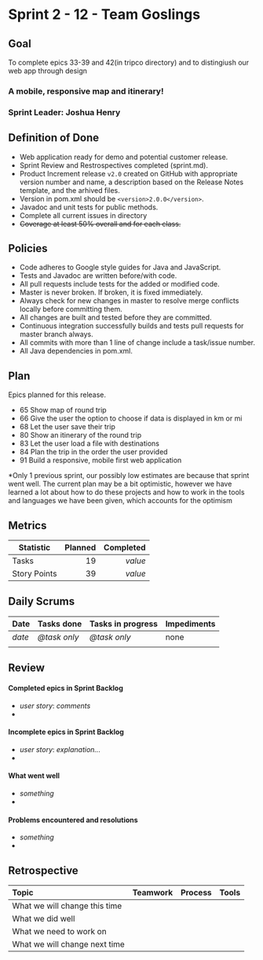 # Sprint 2 - 12 - Team Goslings

## Goal

To complete epics 33-39 and 42(in tripco directory) and to distingiush our web app through design

### A mobile, responsive map and itinerary!
### Sprint Leader: Joshua Henry

## Definition of Done

* Web application ready for demo and potential customer release.
* Sprint Review and Restrospectives completed (sprint.md).
* Product Increment release `v2.0` created on GitHub with appropriate version number and name, a description based on the Release Notes template, and the arhived files.
* Version in pom.xml should be `<version>2.0.0</version>`.
* Javadoc and unit tests for public methods.
* Complete all current issues in directory
* ~~Coverage at least 50% overall and for each class.~~

## Policies

* Code adheres to Google style guides for Java and JavaScript.
* Tests and Javadoc are written before/with code.  
* All pull requests include tests for the added or modified code.
* Master is never broken.  If broken, it is fixed immediately.
* Always check for new changes in master to resolve merge conflicts locally before committing them.
* All changes are built and tested before they are committed.
* Continuous integration successfully builds and tests pull requests for master branch always.
* All commits with more than 1 line of change include a task/issue number.
* All Java dependencies in pom.xml.

## Plan

Epics planned for this release.

* 65 Show map of round trip
* 66 Give the user the option to choose if data is displayed in km or mi
* 68 Let the user save their trip
* 80 Show an itinerary of the round trip
* 83 Let the user load a file with destinations
* 84 Plan the trip in the order the user provided
* 91 Build a responsive, mobile first web application

*Only 1 previous sprint, our possibly low estimates are because that sprint went well. The current plan may be a bit optimistic, however we have learned a lot about how to do these projects and how to work in the tools and languages we have been given, which accounts for the optimism

## Metrics

Statistic | Planned | Completed
--- | ---: | ---:
Tasks |  19   | *value* 
Story Points |  39  | *value* 

## Daily Scrums

Date | Tasks done  | Tasks in progress | Impediments 
:--- | :--- | :--- | :--- 
*date* | *@task only* | *@task only* | none
 | | | 
 

## Review

#### Completed epics in Sprint Backlog 
* *user story*:  *comments*
* 

#### Incomplete epics in Sprint Backlog 
* *user story*: *explanation...*
*

#### What went well
* *something*
*

#### Problems encountered and resolutions
* *something*
*

## Retrospective

Topic | Teamwork | Process | Tools
:--- | :--- | :--- | :---
What we will change this time |  |  | 
What we did well |  |  | 
What we need to work on |  |  |
What we will change next time |  |  | 
